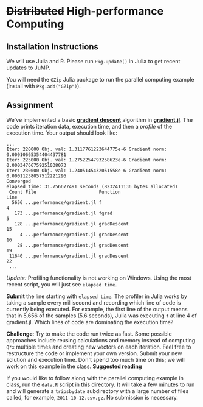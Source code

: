 # ~~Distributed~~ High-performance Computing

## Installation Instructions

We will use Julia and R. Please run ``Pkg.update()`` in Julia to get recent updates to JuMP.

You will need the ``GZip`` Julia package to run the parallel computing example (install with ``Pkg.add("GZip")``).

## Assignment

We've implemented a basic **[gradient descent]** algorithm in **[gradient.jl]**. The code prints iteration data, execution time, and then a *profile* of the execution time. Your output should look like:

```
...
Iter: 220000 Obj. val: 1.3117761223644775e-6 Gradient norm: 0.00010665354404437781
Iter: 225000 Obj. val: 1.2752254793258623e-6 Gradient norm: 0.00034766759251038073
Iter: 230000 Obj. val: 1.2405145432051558e-6 Gradient norm: 0.00011238057512221296
Converged
elapsed time: 31.756677491 seconds (8232411136 bytes allocated)
 Count File                       Function                                 Line
  5656 ...performance/gradient.jl f                                           4
   173 ...performance/gradient.jl fgrad                                       5
   128 ...performance/gradient.jl gradDescent                                15
     4 ...performance/gradient.jl gradDescent                                16
    28 ...performance/gradient.jl gradDescent                                19
 11640 ...performance/gradient.jl gradDescent                                22
 ...
```
*Update:* Profiling functionality is not working on Windows. Using the most recent script, you will just see ``elapsed time``.

**Submit** the line starting with ``elapsed time``. The profiler in Julia works by taking a sample every millisecond and recording which line of code is currently being executed. For example, the first line of the output means that in 5,656 of the samples (5.6 seconds), Julia was executing ``f`` at line 4 of gradient.jl. Which lines of code are dominating the execution time?

**Challenge**: Try to make the code run twice as fast. Some possible approaches include reusing calculations and memory instead of computing ``Q*x`` multiple times and creating new vectors on each iteration. Feel free to restructure the code or implement your own version. Submit your new solution and execution time. Don't spend too much time on this; we will work on this example in the class. **[Suggested reading]**

If you would like to follow along with the parallel computing example in class, run the ``data.R`` script in this directory. It will take a few minutes to run and will generate a ``tripsbydate`` subdirectory with a large number of files called, for example, ``2011-10-12.csv.gz``. No submission is necessary.

[gradient.jl]: https://github.com/IainNZ/ORSoftwareTools2014/blob/master/DistribComputing/performance/gradient.jl
[gradient descent]: http://en.wikipedia.org/wiki/Gradient_descent
[suggested reading]: http://julialang.org/blog/2013/09/fast-numeric/
